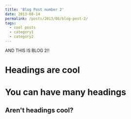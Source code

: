 ```yaml
---
title: 'Blog Post number 2'
date: 2013-08-14
permalink: /posts/2013/08/blog-post-2/
tags:
  - cool posts
  - category1
  - category2
---
```


AND THIS IS BLOG 2!!  

Headings are cool
======

You can have many headings
======

Aren't headings cool?
------
